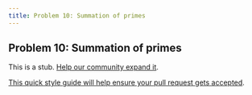 ```yaml
---
title: Problem 10: Summation of primes
---
```

## Problem 10: Summation of primes

This is a stub. <a href='https://github.com/freecodecamp/guides/tree/master/src/pages/certifications/coding-interview-prep/project-euler/problem-10-summation-of-primes/index.md' target='_blank' rel='nofollow'>Help our community expand it</a>.

<a href='https://github.com/freecodecamp/guides/blob/master/README.md' target='_blank' rel='nofollow'>This quick style guide will help ensure your pull request gets accepted</a>.

<!-- The article goes here, in GitHub-flavored Markdown. Feel free to add YouTube videos, images, and CodePen/JSBin embeds  -->

